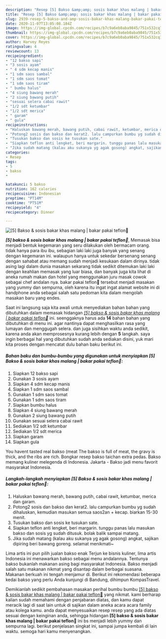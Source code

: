 ```yaml
---
description: "Resep [5] Bakso &amp;amp; sosis bakar khas malang | bakar pakai teflon🍢 yang Enak"
title: "Resep [5] Bakso &amp;amp; sosis bakar khas malang | bakar pakai teflon🍢 yang Enak"
slug: 2939-resep-5-bakso-and-amp-sosis-bakar-khas-malang-bakar-pakai-teflon-yang-enak
date: 2020-11-07T13:05:08.184Z
image: https://img-global.cpcdn.com/recipes/b7c9a6eb0aba9845/751x532cq70/5-bakso-sosis-bakar-khas-malang-bakar-pakai-teflon🍢-foto-resep-utama.jpg
thumbnail: https://img-global.cpcdn.com/recipes/b7c9a6eb0aba9845/751x532cq70/5-bakso-sosis-bakar-khas-malang-bakar-pakai-teflon🍢-foto-resep-utama.jpg
cover: https://img-global.cpcdn.com/recipes/b7c9a6eb0aba9845/751x532cq70/5-bakso-sosis-bakar-khas-malang-bakar-pakai-teflon🍢-foto-resep-utama.jpg
author: Harvey Reyes
ratingvalue: 4
reviewcount: 13
recipeingredient:
- "12 bakso sapi"
- "3 sosis ayam"
- " 4 sdm kecap manis"
- "1 sdm saos sambal"
- "1 sdm saos tomat"
- "1 sdm saos tiram"
- " bumbu halus"
- "4 siung bawang merah"
- "2 siung bawang putih"
- "sesuai selera cabai rawit"
- "1/2 sdt ketumbar"
- "1/2 sdt merica"
- " garam"
- " gula"
recipeinstructions:
- "Haluskan bawang merah, bawang putih, cabai rawit, ketumbar, merica dan garam."
- "Potong2 sosis dan bakso dan kerat2. lalu campurkan bumbu yg sudah dihaluskan, kemudian masukan semua saos2an + kecap. biarkan 15-30 menit."
- "Tusukan bakso dan sosis ke tusukan sate."
- "Siapkan teflon anti lengket, beri margarin. tunggu panas lalu masukan bakso dan sosis yg sudah ditusuk. bolak balik sampai matang."
- "Jika sudah matang (kalau aku sukanya yg agak gosong) angkat, sajikan dipiring beri bawang goreng. selamat menikmati~"
categories:
- Resep
tags:
- 5
- bakso
- 

katakunci: 5 bakso  
nutrition: 162 calories
recipecuisine: Indonesian
preptime: "PT14M"
cooktime: "PT51M"
recipeyield: "4"
recipecategory: Dinner

---
```



![[5] Bakso &amp; sosis bakar khas malang | bakar pakai teflon🍢](https://img-global.cpcdn.com/recipes/b7c9a6eb0aba9845/751x532cq70/5-bakso-sosis-bakar-khas-malang-bakar-pakai-teflon🍢-foto-resep-utama.jpg)

<b><i>[5] bakso &amp; sosis bakar khas malang | bakar pakai teflon🍢</i></b>, Memasak bisa menjadi bentuk kegemaran yang seru dilakukan oleh bermacam orang. tidak hanya para ibu ibu, sebagian laki laki juga banyak yang senang dengan kegemaran ini. walaupun hanya untuk sekedar bersenang senang dengan sahabat atau memang sudah menjadi kesukaan dalam dirinya. tidak asing lagi dalam dunia masakan sekarang tidak sedikit ditemukan laki laki dengan keahlian memasak yang luar biasa, dan banyak juga kita lihat di aneka rumah makan dan hotel yang menggunakan juru masak cowok sebagai chef andalan nya.
 bakar pakai teflon🍢</u> tersebut menjadi masakan yang yummy dan sempurna, oleh karena itu ingat ingat alamat website ini di handphone anda sebagai salah satu pedoman kita dalam mengolah masakan baru yang endes.


Saat ini langsung saja kita awali untuk menyediakan bahan bahan yang dibutuhkan dalam memasak hidangan <u><i>[5] bakso &amp; sosis bakar khas malang | bakar pakai teflon🍢</i></u> ini. seenggaknya harus ada <b>14</b> bahan bahan yang dibutuhkan di menu ini. agar nantinya dapat menghasilkan rasa yang lumayan dan menggugah selera. dan juga sisihkan waktu anda sedikit, karena anda akan memprosesnya kurang lebih dengan <b>5</b> langkah. saya ingin berbagai hal yang dibutuhkan sudah anda sediakan disini, yuk mari kita proses dengan mencatat dulu bahan baku berikut ini.

<!--inarticleads1-->

##### Bahan baku dan bumbu-bumbu yang digunakan untuk menyiapkan [5] Bakso &amp; sosis bakar khas malang | bakar pakai teflon🍢:

1. Siapkan 12 bakso sapi
1. Gunakan 3 sosis ayam
1. Siapkan  4 sdm kecap manis
1. Siapkan 1 sdm saos sambal
1. Gunakan 1 sdm saos tomat
1. Gunakan 1 sdm saos tiram
1. Siapkan  bumbu halus
1. Siapkan 4 siung bawang merah
1. Gunakan 2 siung bawang putih
1. Gunakan sesuai selera cabai rawit
1. Sediakan 1/2 sdt ketumbar
1. Sediakan 1/2 sdt merica
1. Siapkan  garam
1. Siapkan  gula


You havent tasted real bakso (meat The bakso is full of meat, the gravy is thick, and the ribs are rich. Bongkar resep bakso taichan extra pedas. Bakso memang kuliner melegenda di Indonesia. Jakarta - Bakso jadi menu favorit masyarakat Indonesia. 

<!--inarticleads2-->

##### Langkah-langkah menyiapkan [5] Bakso &amp; sosis bakar khas malang | bakar pakai teflon🍢:

1. Haluskan bawang merah, bawang putih, cabai rawit, ketumbar, merica dan garam.
1. Potong2 sosis dan bakso dan kerat2. lalu campurkan bumbu yg sudah dihaluskan, kemudian masukan semua saos2an + kecap. biarkan 15-30 menit.
1. Tusukan bakso dan sosis ke tusukan sate.
1. Siapkan teflon anti lengket, beri margarin. tunggu panas lalu masukan bakso dan sosis yg sudah ditusuk. bolak balik sampai matang.
1. Jika sudah matang (kalau aku sukanya yg agak gosong) angkat, sajikan dipiring beri bawang goreng. selamat menikmati~


Lima artis ini pun pilih jualan bakso enak Terjun ke bisnis kuliner, lima artis Indonesia ini menawarkan bakso sebagai menu andalannya. Tentunya bakso bukanlah makanan asing bagi masyarakat Indonesia. Bakso menjadi salah satu makanan nikmat yang disantap dalam berbagai suasana. Makanan berkuah ini tengah menjamur di. Berikut ini rekomendasi beberapa kedai bakso yang perlu Anda kunjungi di Bandung, dihimpun KompasTravel. 

Demikianlah sedikit pembahasan masakan perihal bumbu bumbu <u>[5] bakso &amp; sosis bakar khas malang | bakar pakai teflon🍢</u> yang nikmat. kami berharap kalian sudah memahami dengan penjabaran diatas, dan kamu dapat meracik lagi di saat lain untuk di sajikan dalam aneka acara acara family atau kolega kamu. anda dapat menyesuaikan resep resep yang ada diatas sesuai dengan keinginan anda, sehingga hidangan <b>[5] bakso &amp; sosis bakar khas malang | bakar pakai teflon🍢</b> ini bs menjadi lebih yummy dan sempurna lagi. berikut penjelasan singkat ini, sampai jumpa kembali di lain waktu. semoga hari kamu menyenangkan.
